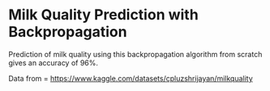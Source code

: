 # Milk Quality Prediction with Backpropagation
Prediction of milk quality using this backpropagation algorithm from scratch gives an accuracy of 96%. 

Data from = https://www.kaggle.com/datasets/cpluzshrijayan/milkquality

